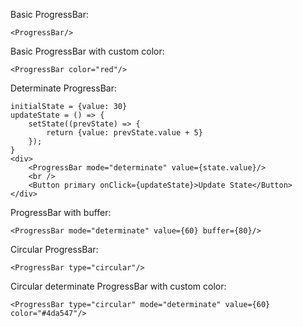 Basic ProgressBar:

	<ProgressBar/>

Basic ProgressBar with custom color:

    <ProgressBar color="red"/>

Determinate ProgressBar:
    
    initialState = {value: 30}
    updateState = () => {
        setState((prevState) => { 
            return {value: prevState.value + 5}
        });
    }
    <div>
        <ProgressBar mode="determinate" value={state.value}/>
        <br />
        <Button primary onClick={updateState}>Update State</Button>
    </div>

ProgressBar with buffer:

    <ProgressBar mode="determinate" value={60} buffer={80}/>

Circular ProgressBar:

    <ProgressBar type="circular"/>

Circular determinate ProgressBar with custom color:

    <ProgressBar type="circular" mode="determinate" value={60} color="#4da547"/>

